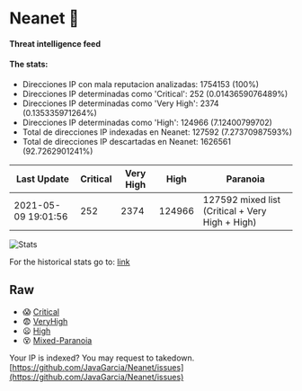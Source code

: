 # Neanet :hocho:
#### Threat intelligence feed
#### The stats:

- Direcciones IP con mala reputacion analizadas: 1754153 (100%)
- Direcciones IP determinadas como 'Critical':  252 (0.0143659076489%)
- Direcciones IP determinadas como 'Very High':  2374 (0.135335971264%)
- Direcciones IP determinadas como 'High':  124966 (7.12400799702)
- Total de direcciones IP indexadas en Neanet:  127592 (7.27370987593%)
- Total de direcciones IP descartadas en Neanet:  1626561 (92.7262901241%)

| Last Update | Critical | Very High | High | Paranoia |
| --- | --- | --- | --- | --- |
| 2021-05-09 19:01:56 | 252 | 2374 | 124966 | 127592 mixed list (Critical + Very High + High)|

![Stats](https://docs.google.com/spreadsheets/d/e/2PACX-1vSnaNMIXVabIpDJjufMlzH7poXnshF3mgd8Is1g9ytUEzVsP5my4Trn8f-xkoLLQ38xpL3HtmUexLo6/pubchart?oid=501124687&format=image)

For the historical stats go to: [link](/stats.csv)
## Raw
- :scream: [Critical](https://raw.githubusercontent.com/JavaGarcia/Neanet/master/blacklists/neanet_critical.txt)
- :fearful: [VeryHigh](https://raw.githubusercontent.com/JavaGarcia/Neanet/master/blacklists/neanet_veryHigh.txtt)
- :frowning: [High](https://raw.githubusercontent.com/JavaGarcia/Neanet/master/blacklists/neanet_high.txt)
- :dizzy_face: [Mixed-Paranoia](https://raw.githubusercontent.com/JavaGarcia/Neanet/master/blacklists/neanet_all.txt)


Your IP is indexed? You may request to takedown. [https://github.com/JavaGarcia/Neanet/issues](https://github.com/JavaGarcia/Neanet/issues)







































































































































































































































































































































































































































































































































































































































































































































































































































































































































































































































































































































































































































































































































































































































































































































































































































































































































































































































































































































































































































































































































































































































































































































































































































































































































































































































































































































































































































































































































































































































































































































































































































































































































































































































































































































































































































































































































































































































































































































































































































































































































































































































































































































































































































































































































































































































































































































































































































































































































































































































































































































































































































































































































































































































































































































































































































































































































































































































































































































































































































































































































































































































































































































































































































